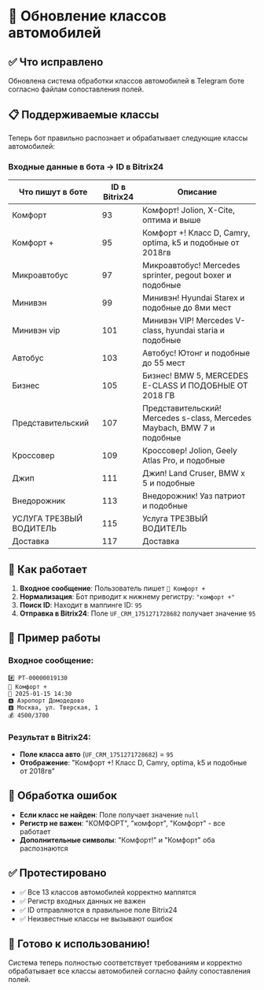 # 🚗 Обновление классов автомобилей

## ✅ Что исправлено

Обновлена система обработки классов автомобилей в Telegram боте согласно файлам сопоставления полей.

## 📋 Поддерживаемые классы

Теперь бот правильно распознает и обрабатывает следующие классы автомобилей:

### Входные данные в бота → ID в Bitrix24

| Что пишут в боте | ID в Bitrix24 | Описание |
|------------------|---------------|----------|
| Комфорт | 93 | Комфорт! Jolion, X-Cite, оптима и выше |
| Комфорт + | 95 | Комфорт +! Класс D, Camry, optima, k5 и подобные от 2018гв |
| Микроавтобус | 97 | Микроавтобус! Mercedes sprinter, pegout boxer и подобные |
| Минивэн | 99 | Минивэн! Hyundai Starex и подобные до 8ми мест |
| Минивэн vip | 101 | Минивэн VIP! Mercedes V-class, hyundai staria и подобные |
| Автобус | 103 | Автобус! Ютонг и подобные до 55 мест |
| Бизнес | 105 | Бизнес! BMW 5, MERCEDES E-CLASS И ПОДОБНЫЕ ОТ 2018 ГВ |
| Представительский | 107 | Представительский! Mercedes s-class, Mercedes Maybach, BMW 7 и подобные |
| Кроссовер | 109 | Кроссовер! Jolion, Geely Atlas Pro, и подобные |
| Джип | 111 | Джип! Land Cruser, BMW x 5 и подобные |
| Внедорожник | 113 | Внедорожник! Уаз патриот и подобные |
| УСЛУГА ТРЕЗВЫЙ ВОДИТЕЛЬ | 115 | Услуга ТРЕЗВЫЙ ВОДИТЕЛЬ |
| Доставка | 117 | Доставка |

## 🔧 Как работает

1. **Входное сообщение**: Пользователь пишет `🚗 Комфорт +`
2. **Нормализация**: Бот приводит к нижнему регистру: `"комфорт +"`
3. **Поиск ID**: Находит в маппинге ID: `95`
4. **Отправка в Bitrix24**: Поле `UF_CRM_1751271728682` получает значение `95`

## 📝 Пример работы

### Входное сообщение:
```
#️⃣ РТ-00000019130
🚗 Комфорт +
📆 2025-01-15 14:30
🅰️ Аэропорт Домодедово
🅱️ Москва, ул. Тверская, 1
💰 4500/3700
```

### Результат в Bitrix24:
- **Поле класса авто** (`UF_CRM_1751271728682`) = `95`
- **Отображение**: "Комфорт +! Класс D, Camry, optima, k5 и подобные от 2018гв"

## 🔄 Обработка ошибок

- **Если класс не найден**: Поле получает значение `null`
- **Регистр не важен**: "КОМФОРТ", "комфорт", "Комфорт" - все работает
- **Дополнительные символы**: "Комфорт!" и "Комфорт" оба распознаются

## ✅ Протестировано

- ✅ Все 13 классов автомобилей корректно маппятся
- ✅ Регистр входных данных не важен  
- ✅ ID отправляются в правильное поле Bitrix24
- ✅ Неизвестные классы не вызывают ошибок

## 🚀 Готово к использованию!

Система теперь полностью соответствует требованиям и корректно обрабатывает все классы автомобилей согласно файлу сопоставления полей.
